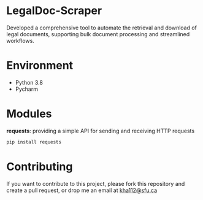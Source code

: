 # LegalDoc-Scraper
Developed a comprehensive tool to automate the retrieval and download of legal documents, supporting bulk document processing and streamlined workflows.

# Environment

- Python 3.8
- Pycharm

# Modules
**requests**: providing a simple API for sending and receiving HTTP requests
```bash
pip install requests
```

# Contributing
If you want to contribute to this project, please fork this repository and create a pull request, or drop me an email at kha112@sfu.ca
